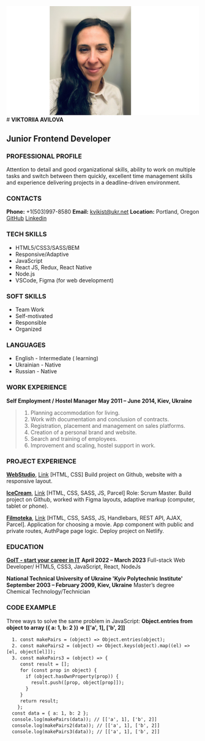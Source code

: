  ![Photo](./photo_cv.jpg) # **VIKTORIIA AVILOVA**
## Junior Frontend Developer

### PROFESSIONAL PROFILE
Attention to detail and good organizational skills, ability to work on multiple tasks and switch between them quickly, excellent time management skills and experience delivering projects in a deadline-driven environment.

### CONTACTS
**Phone:** +1(503)997-8580
**Email:** kvikist@ukr.net
**Location:** Portland, Oregon
[GitHub](https://github.com/AVViktoria?tab=repositories)
[Linkedin](https://www.linkedin.com/in/viktoriiaavilova/)
### TECH SKILLS
* HTML5/CSS3/SASS/BEM
* Responsive/Adaptive
* JavaScript
* React JS, Redux, React Native
* Node.js
* VSCode, Figma (for web development)

### SOFT SKILLS
* Team Work
* Self-motivated
* Responsible
* Organized

### LANGUAGES
* English - Intermediate ( learning)
* Ukrainian - Native
* Russian - Native

### WORK EXPERIENCE
**Self Employment / Hostel Manager**
**May 2011 – June 2014, Kiev, Ukraine**
>1. Planning accommodation for living.
>2. Work with documentation and conclusion of contracts.
>3. Registration, placement and management on sales platforms.
>4. Creation of a personal brand and website.
>5. Search and training of employees.
>6. Improvement and scaling, hostel support in work.

### PROJECT EXPERIENCE
**[WebStudio](http://avviktoria.github.io/goit-markup-hw-08/)**, [Link](https://github.com/AVViktoria/goit-markup-hw-08) [HTML, CSS] 
Build project on Github, website with a responsive layout.

**[IceCream](https://avviktoria.github.io/IceCream/)**, [Link](https://github.com/AVViktoria/IceCream) [HTML, CSS, SASS, JS, Parcel]
Role: Scrum Master. Build project on Github, worked with Figma layouts, adaptive markup (computer, tablet or phone).

**[Filmoteka](https://avviktoria.github.io/Filmoteka-Project/)**, [Link](https://github.com/AVViktoria/Filmoteka-Project) [HTML, CSS, SASS, JS, Handlebars, REST API, AJAX, Parcel]. Application for choosing a movie.
App component with public and private routes, AuthPage page logic. Deploy project on Netlify.
### EDUCATION
**[GoIT - start your career in IT](https://goit.global/us/)**
**April 2022 – March 2023**
Full-stack Web Developer/
HTML5, CSS3, JavaScript, React, NodeJs

**National Technical University of Ukraine 'Kyiv Polytechnic Institute'**
**September 2003 – February 2009, Kiev, Ukraine**
Master’s degree Chemical Technology/Technician
### CODE EXAMPLE
Three ways to solve the same problem in JavaScript:
**Object.entries from object to array ({ a: 1, b: 2 }) => [['a', 1], ['b', 2]]**
```
  1. const makePairs = (object) => Object.entries(object);
  2. const makePairs2 = (object) => Object.keys(object).map((el) => [el, object[el]]);
  3. const makePairs3 = (object) => {
     const result = [];
     for (const prop in object) {
       if (object.hasOwnProperty(prop)) {
         result.push([prop, object[prop]]);
       }
     }
     return result;
    };
  const data = { a: 1, b: 2 };
  console.log(makePairs(data)); // [['a', 1], ['b', 2]]
  console.log(makePairs2(data)); // [['a', 1], ['b', 2]]
  console.log(makePairs3(data)); // [['a', 1], ['b', 2]]
```